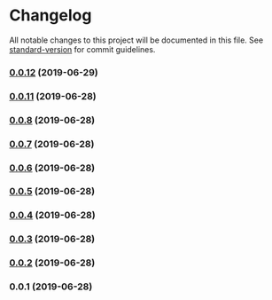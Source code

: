 # Changelog

All notable changes to this project will be documented in this file. See [standard-version](https://github.com/conventional-changelog/standard-version) for commit guidelines.

### [0.0.12](https://github.com/NMathar/opsi-manager/compare/v0.0.11...v0.0.12) (2019-06-29)



### [0.0.11](https://github.com/NMathar/opsi-manager/compare/v0.0.10...v0.0.11) (2019-06-28)



### [0.0.8](https://github.com/NMathar/opsi-manager/compare/v0.0.9...v0.0.8) (2019-06-28)



### [0.0.7](https://github.com/NMathar/opsi-manager/compare/v0.0.6...v0.0.7) (2019-06-28)



### [0.0.6](https://github.com/NMathar/opsi-manager/compare/v0.0.5...v0.0.6) (2019-06-28)



### [0.0.5](https://github.com/NMathar/opsi-manager/compare/v0.0.4...v0.0.5) (2019-06-28)



### [0.0.4](https://github.com/NMathar/opsi-manager/compare/v0.0.3...v0.0.4) (2019-06-28)



### [0.0.3](https://github.com/NMathar/opsi-manager/compare/v0.0.2...v0.0.3) (2019-06-28)



### [0.0.2](https://github.com/NMathar/opsi-manager/compare/v0.0.1...v0.0.2) (2019-06-28)



### 0.0.1 (2019-06-28)
